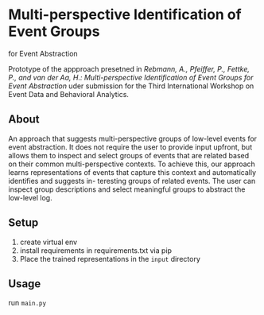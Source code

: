 # Multi-perspective Identification of Event Groups
for Event Abstraction

Prototype of the appproach presetned in <i>Rebmann, A., Pfeiffer, P., Fettke, P., and van der Aa, H.: Multi-perspective Identification of Event Groups
for Event Abstraction</i> uder submission for the Third International Workshop on Event Data and 
Behavioral Analytics.

## About
An approach that suggests multi-perspective groups of low-level events for event abstraction. 
It does not require the user to provide input upfront, but allows them
to inspect and select groups of events that are related based on their common
multi-perspective contexts. To achieve this, our approach learns representations
of events that capture this context and automatically identifies and suggests in-
teresting groups of related events. The user can inspect group descriptions and
select meaningful groups to abstract the low-level log.
## Setup
1. create virtual env
2. install requirements in requirements.txt via pip
3. Place the trained representations in the <code>input</code> directory
## Usage
run <code>main.py</code>
